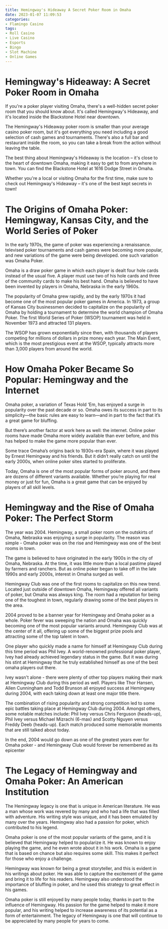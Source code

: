 ```yaml
---
title: Hemingway's Hideaway A Secret Poker Room in Omaha
date: 2023-01-07 11:09:53
categories:
- Flamingo Casino
tags:
- Roll Casino
- Live Casino
- Esports
- Bingo
- Slot Machine
- Online Games
---
```



#  Hemingway's Hideaway: A Secret Poker Room in Omaha

If you're a poker player visiting Omaha, there's a well-hidden secret poker room that you should know about. It's called Hemingway's Hideaway, and it's located inside the Blackstone Hotel near downtown.

The Hemingway's Hideaway poker room is smaller than your average casino poker room, but it's got everything you need including a good selection of cash games and tournaments. There's also a full bar and restaurant inside the room, so you can take a break from the action without leaving the table.

The best thing about Hemingway's Hideaway is the location – it's close to the heart of downtown Omaha, making it easy to get to from anywhere in town. You can find the Blackstone Hotel at 1616 Dodge Street in Omaha.

Whether you're a local or visiting Omaha for the first time, make sure to check out Hemingway's Hideaway – it's one of the best kept secrets in town!

#  The Origins of Omaha Poker: Hemingway, Kansas City, and the World Series of Poker

In the early 1970s, the game of poker was experiencing a renaissance. televised poker tournaments and cash games were becoming more popular, and new variations of the game were being developed. one such variation was Omaha Poker.

Omaha is a draw poker game in which each player is dealt four hole cards instead of the usual five. A player must use two of his hole cards and three of the community cards to make his best hand. Omaha is believed to have been invented by players in Omaha, Nebraska in the early 1960s.

The popularity of Omaha grew rapidly, and by the early 1970s it had become one of the most popular poker games in America. In 1973, a group of Kansas City businessmen decided to capitalize on the popularity of Omaha by holding a tournament to determine the world champion of Omaha Poker. The first World Series of Poker (WSOP) tournament was held in November 1973 and attracted 131 players.

The WSOP has grown exponentially since then, with thousands of players competing for millions of dollars in prize money each year. The Main Event, which is the most prestigious event at the WSOP, typically attracts more than 3,000 players from around the world.

#  How Omaha Poker Became So Popular: Hemingway and the Internet

Omaha poker, a variation of Texas Hold ‘Em, has enjoyed a surge in popularity over the past decade or so. Omaha owes its success in part to its simplicity—the basic rules are easy to learn—and in part to the fact that it’s a great game for bluffing.

But there’s another factor at work here as well: the internet. Online poker rooms have made Omaha more widely available than ever before, and this has helped to make the game more popular than ever.

Some trace Omaha’s origins back to 1930s-era Spain, where it was played by Ernest Hemingway and his friends. But it didn’t really catch on until the early 2000s, when online poker sites started to proliferate.

Today, Omaha is one of the most popular forms of poker around, and there are dozens of different variants available. Whether you’re playing for real money or just for fun, Omaha is a great game that can be enjoyed by players of all skill levels.

#  Hemingway and the Rise of Omaha Poker: The Perfect Storm

The year was 2004. Hemingway, a small poker room on the outskirts of Omaha, Nebraska was enjoying a surge in popularity. The reason was simple - Omaha poker was on the rise and Hemingway was one of the best rooms in town.

The game is believed to have originated in the early 1900s in the city of Omaha, Nebraska. At the time, it was little more than a local pastime played by farmers and ranchers. But as online poker began to take off in the late 1990s and early 2000s, interest in Omaha surged as well.

Hemingway Club was one of the first rooms to capitalize on this new trend. Located just outside of downtown Omaha, Hemingway offered all variants of poker, but Omaha was always king. The room had a reputation for being one of the toughest in town, regularly drawing some of the best players in the area.

2004 proved to be a banner year for Hemingway and Omaha poker as a whole. Poker fever was sweeping the nation and Omaha was quickly becoming one of the most popular variants around. Hemingway Club was at the center of it all, offering up some of the biggest prize pools and attracting some of the top talent in town.

One player who quickly made a name for himself at Hemingway Club during this time period was Phil Ivey. A world-renowned professional poker player, Ivey had already achieved legendary status in the game. But it was during his stint at Hemingway that he truly established himself as one of the best omaha players out there.

Ivey wasn't alone - there were plenty of other top players making their mark at Hemingway Club during this period as well. Players like Thor Hansen, Allen Cunningham and Todd Brunson all enjoyed success at Hemingway during 2004, with each taking down at least one major title there.

The combination of rising popularity and strong competition led to some epic battles taking place at Hemingway Club during 2004. Amongst others, some notable matches include: Phil Ivey versus Chris Ferguson (heads-up), Phil Ivey versus Michael Mizrachi (6-max) and Scotty Nguyen versus Freddy Deeb (heads-up). Each match produced some memorable moments that are still talked about today.

In the end, 2004 would go down as one of the greatest years ever for Omaha poker - and Hemingway Club would forever be remembered as its epicenter

#  The Legacy of Hemingway and Omaha Poker: An American Institution

The Hemingway legacy is one that is unique in American literature. He was a man whose work was revered by many and who had a life that was filled with adventure. His writing style was unique, and it has been emulated by many over the years. Hemingway also had a passion for poker, which contributed to his legend.

Omaha poker is one of the most popular variants of the game, and it is believed that Hemingway helped to popularize it. He was known to enjoy playing the game, and he even wrote about it in his work. Omaha is a game that is based on chance but also requires some skill. This makes it perfect for those who enjoy a challenge.

Hemingway was known for being a great storyteller, and this is evident in his writings about poker. He was able to capture the excitement of the game and bring it to life for his readers. Hemingway also understood the importance of bluffing in poker, and he used this strategy to great effect in his games.

Omaha poker is still enjoyed by many people today, thanks in part to the influence of Hemingway. His passion for the game helped to make it more popular, and his writing helped to increase awareness of its potential as a form of entertainment. The legacy of Hemingway is one that will continue to be appreciated by many people for years to come.